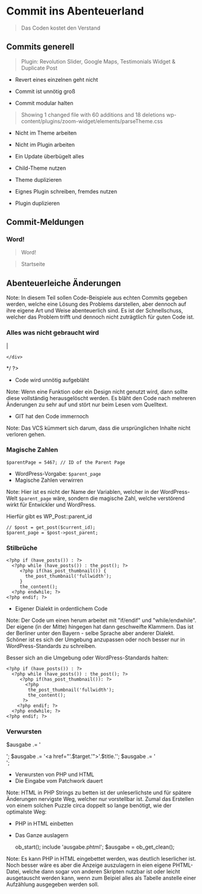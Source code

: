 # Commit ins Abenteuerland

> Das Coden kostet den Verstand



## Commits generell


> Plugin: Revolution Slider, Google Maps, Testimonials Widget & Duplicate Post


- Revert eines einzelnen geht nicht
- Commit ist unnötig groß


- Commit modular halten


> Showing 1 changed file with 60 additions and 18 deletions
> wp-content/plugins/zoom-widget/elements/parseTheme.css 


- Nicht im Theme arbeiten
- Nicht im Plugin arbeiten
- Ein Update überbügelt alles


- Child-Theme nutzen
- Theme duplizieren
- Eignes Plugin schreiben, fremdes nutzen
- Plugin duplizieren


## Commit-Meldungen


### Word!

> Word!

> Startseite



## Abenteuerleiche Änderungen

Note: In diesem Teil sollen Code-Beispiele aus echten Commits gegeben werden,
welche eine Lösung des Problems darstellen,
aber dennoch auf ihre eigene Art und Weise abenteuerlich sind.
Es ist der Schnellschuss,
welcher das Problem trifft
und dennoch nicht zuträgtlich für guten Code ist.


### Alles was nicht gebraucht wird


  <?php /*
    <div class="sidebar-post-meta">
      <?php the_time( get_option( 'date_format' ) ); ?> | <?php the_author(); ?>
    </div>
  */ ?>


- Code wird unnötig aufgebläht

Note: Wenn eine Funktion oder ein Design nicht genutzt wird,
dann sollte diese vollständig herausgelöscht werden.
Es bläht den Code nach mehreren Änderungen zu sehr auf
und stört nur beim Lesen vom Quelltext.


- GIT hat den Code immernoch

Note: Das VCS kümmert sich darum,
dass die ursprünglichen Inhalte nicht verloren gehen.

### Magische Zahlen


```
$parentPage = 5467; // ID of the Parent Page
```


- WordPress-Vorgabe: `$parent_page`
- Magische Zahlen verwirren


Note: Hier ist es nicht der Name der Variablen,
welcher in der WordPress-Welt `$parent_page` wäre,
sondern die magische Zahl,
welche verstörend wirkt für Entwickler und WordPress.


Hierfür gibt es WP_Post::parent_id

```
// $post = get_post($current_id);
$parent_page = $post->post_parent;
```


### Stilbrüche


```
<?php if (have_posts()) : ?>
  <?php while (have_posts()) : the_post(); ?>
     <?php if(has_post_thumbnail()) {
       the_post_thumbnail('fullwidth');
     }
     the_content();
  <?php endwhile; ?>
<?php endif; ?>

```


- Eigener Dialekt in ordentlichem Code

Note: Der Code um einen herum arbeitet mit "if/endif" und "while/endwhile".
Der eigene (in der Mitte) hingegen hat dann geschweifte Klammern.
Das ist der Berliner unter den Bayern - selbe Sprache aber anderer Dialekt.
Schöner ist es sich der Umgebung anzupassen
oder noch besser nur in WordPress-Standards zu schreiben.


Besser sich an die Umgebung oder WordPress-Standards halten:

```
<?php if (have_posts()) : ?>
  <?php while (have_posts()) : the_post(); ?>
     <?php if(has_post_thumbnail()): ?>
       <?php
        the_post_thumbnail('fullwidth');
        the_content();
      ?>
    <?php endif; ?>
  <?php endwhile; ?>
<?php endif; ?>

```


### Verwursten

  $ausgabe .= '<div class="more">';
  $ausgabe .= '<a href="'.$target.'">'.$title.'</a>';
  $ausgabe .= '</div>';


- Verwursten von PHP und HTML
- Die Eingabe vom Patchwork dauert

Note: HTML in PHP Strings zu betten ist der unleserlichste
und für spätere Änderungen nervigste Weg,
welcher nur vorstellbar ist.
Zumal das Erstellen von einem solchen Puzzle
circa doppelt so lange benötigt,
wie der optimalste Weg:


- PHP in HTML einbetten
- Das Ganze auslagern

    ob_start();
    include 'ausgabe.phtml';
    $ausgabe = ob_get_clean();
    
Note: Es kann PHP in HTML eingebettet werden,
was deutlich leserlicher ist.
Noch besser wäre es aber die Anzeige auszulagern
in eien eigene PHTML-Datei,
welche dann sogar von anderen Skripten nutzbar ist
oder leicht ausgetauscht werden kann,
wenn zum Beipiel alles als Tabelle
anstelle einer Aufzählung ausgegeben werden soll.
